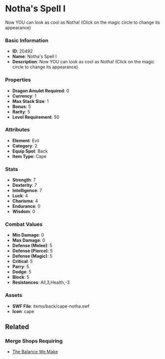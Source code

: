 # Notha's Spell I

Now YOU can look as cool as Notha! (Click on the magic circle to change its appearance)

### Basic Information

- **ID**: 20492
- **Name**: Notha&#039;s Spell I
- **Description**: Now YOU can look as cool as Notha! (Click on the magic circle to change its appearance)

### Properties

- **Dragon Amulet Required**: 0
- **Currency**: 1
- **Max Stack Size**: 1
- **Bonus**: 5
- **Rarity**: 5
- **Level Requirement**: 50

### Attributes

- **Element**: Evil
- **Category**: 2
- **Equip Spot**: Back
- **Item Type**: Cape

### Stats

- **Strength**: 7
- **Dexterity**: 7
- **Intelligence**: 7
- **Luck**: 4
- **Charisma**: 4
- **Endurance**: 0
- **Wisdom**: 0

### Combat Values

- **Min Damage**: 0
- **Max Damage**: 0
- **Defense (Melee)**: 5
- **Defense (Pierce)**: 5
- **Defense (Magic)**: 5
- **Critical**: 5
- **Parry**: 5
- **Dodge**: 5
- **Block**: 5
- **Resistances**: All,3,Health,-3

### Assets

- **SWF File**: items/back/cape-notha.swf
- **Icon**: cape

## Related

### Merge Shops Requiring

- [The Balance We Make](../merge-shops/358-the-balance-we-make.md)

